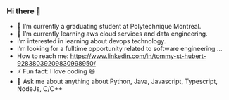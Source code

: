 ### Hi there 👋

- 🔭 I’m currently a graduating student at Polytechnique Montreal.
- 🌱 I’m currently learning aws cloud services and data engineering.
- I’m interested in learning about devops technology.
- I’m looking for a fulltime opportunity related to software engineering ...
- How to reach me: https://www.linkedin.com/in/tommy-st-hubert-92838039209830998950/
- ⚡ Fun fact: I love coding 😃 
- 💬 Ask me about anything about Python, Java, Javascript, Typescript, NodeJs, C/C++
<!--
**decorJim/decorJim** is a ✨ _special_ ✨ repository because its `README.md` (this file) appears on your GitHub profile.

Here are some ideas to get you started:

- 🔭 I’m currently working on ...
- 🌱 I’m currently learning ...
- 👯 I’m looking to collaborate on ...
- 🤔 I’m looking for help with ...
- 💬 Ask me about ...
- 📫 How to reach me: ...
- 😄 Pronouns: ...
- ⚡ Fun fact: ...
-->
